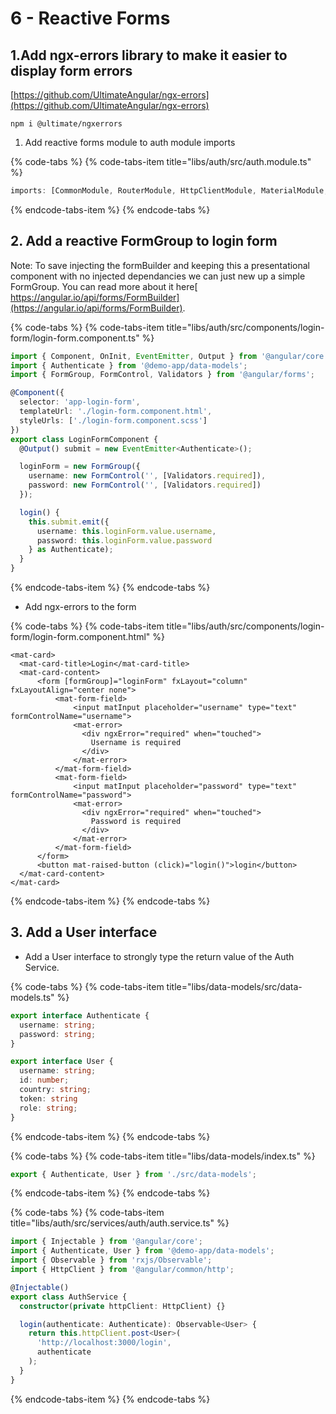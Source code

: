 # 6 - Reactive Forms

## 1.Add ngx-errors library to make it easier to display form errors

[https://github.com/UltimateAngular/ngx-errors](https://github.com/UltimateAngular/ngx-errors)

```text
npm i @ultimate/ngxerrors
```

1. Add reactive forms module to auth module imports

{% code-tabs %}
{% code-tabs-item title="libs/auth/src/auth.module.ts" %}
```typescript
imports: [CommonModule, RouterModule, HttpClientModule, MaterialModule, ReactiveFormsModule],
```
{% endcode-tabs-item %}
{% endcode-tabs %}

## 2. Add a reactive FormGroup to login form

Note: To save injecting the formBuilder and keeping this a presentational component with no injected dependancies we can just new up a simple FormGroup. You can read more about it here[ https://angular.io/api/forms/FormBuilder](https://angular.io/api/forms/FormBuilder).

{% code-tabs %}
{% code-tabs-item title="libs/auth/src/components/login-form/login-form.component.ts" %}
```typescript
import { Component, OnInit, EventEmitter, Output } from '@angular/core';
import { Authenticate } from '@demo-app/data-models';
import { FormGroup, FormControl, Validators } from '@angular/forms';

@Component({
  selector: 'app-login-form',
  templateUrl: './login-form.component.html',
  styleUrls: ['./login-form.component.scss']
})
export class LoginFormComponent {
  @Output() submit = new EventEmitter<Authenticate>();

  loginForm = new FormGroup({
    username: new FormControl('', [Validators.required]),
    password: new FormControl('', [Validators.required])
  });

  login() {
    this.submit.emit({
      username: this.loginForm.value.username,
      password: this.loginForm.value.password
    } as Authenticate);
  }
}

```
{% endcode-tabs-item %}
{% endcode-tabs %}

* Add ngx-errors to the form

{% code-tabs %}
{% code-tabs-item title="libs/auth/src/components/login-form/login-form.component.html" %}
```markup
<mat-card>
  <mat-card-title>Login</mat-card-title>
  <mat-card-content>
      <form [formGroup]="loginForm" fxLayout="column" fxLayoutAlign="center none">
          <mat-form-field>
              <input matInput placeholder="username" type="text" formControlName="username">
              <mat-error>
                <div ngxError="required" when="touched">
                  Username is required
                </div>
              </mat-error>
          </mat-form-field>
          <mat-form-field>
              <input matInput placeholder="password" type="text" formControlName="password">
              <mat-error>
                <div ngxError="required" when="touched">
                  Password is required
                </div>
              </mat-error>
          </mat-form-field>
      </form>
      <button mat-raised-button (click)="login()">login</button>
  </mat-card-content>
</mat-card>

```
{% endcode-tabs-item %}
{% endcode-tabs %}

## 3. Add a User interface

* Add a User interface to strongly type the return value of the Auth Service.

{% code-tabs %}
{% code-tabs-item title="libs/data-models/src/data-models.ts" %}
```typescript
export interface Authenticate {
  username: string;
  password: string;
}

export interface User {
  username: string;
  id: number;
  country: string;
  token: string
  role: string;
}

```
{% endcode-tabs-item %}
{% endcode-tabs %}

{% code-tabs %}
{% code-tabs-item title="libs/data-models/index.ts" %}
```typescript
export { Authenticate, User } from './src/data-models';
```
{% endcode-tabs-item %}
{% endcode-tabs %}

{% code-tabs %}
{% code-tabs-item title="libs/auth/src/services/auth/auth.service.ts" %}
```typescript
import { Injectable } from '@angular/core';
import { Authenticate, User } from '@demo-app/data-models';
import { Observable } from 'rxjs/Observable';
import { HttpClient } from '@angular/common/http';

@Injectable()
export class AuthService {
  constructor(private httpClient: HttpClient) {}

  login(authenticate: Authenticate): Observable<User> {
    return this.httpClient.post<User>(
      'http://localhost:3000/login',
      authenticate
    );
  }
}

```
{% endcode-tabs-item %}
{% endcode-tabs %}

